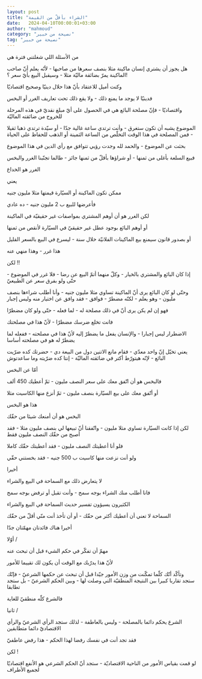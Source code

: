 ```yaml
---
layout: post
title: "الشراء بأقلّ من القيمة"
date:   2024-04-10T00:00:01+03:00
author: "mahmoud"
category: "نصيحة من خبير"
tag: "نصيحة من خبير"
---
```



من الأسئلة اللي شغلتني فترة هي

هل يجوز أن يشتري إنسان ماكينة مثلا بنصف سعرها من
صاحبها - لأنّه يعلم أنّ صاحب الماكينة يمرّ بضائقة ماليّة مثلا - وسيقبل البيع
بأيّ سعر ؟!




وكنت أميل للاعتقاد بأنّ هذا حلال دينيّا وصحيح
اقتصاديّا

فدينيّا لا يوجد ما يمنع ذلك - ولا يقع ذلك تحت تعاريف
الغرر أو البخس




واقتصاديّا - فإنّ مصلحة البائع هي في الحصول على أيّ مبلغ
نقديّ في هذه المرحلة للخروج من ضائقته الماليّة

الموضوع يشبه أن تكون ستغرق - وأنت ترتدي ساعة غالية جدّا -
أو سيّدة ترتدي ذهبا ثقيلا - فمن المصلحة في هذا الوقت التخلّص من الساعة
الثمينة أو الذهب للحفاظ على الحياة




بحثت عن الموضوع - والحمد لله وجدت رؤيي تتوافق مع رأي
الدين في هذا الموضوع




فبيع السلعة بأغلى من ثمنها - أو شراؤها بأقلّ من ثمنها
جائز - طالما تجنّبنا الغرر والبخس




الغرر هو الخداع

يعني

ممكن تكون الماكينة أو السيّارة قيمتها مثلا مليون
جنيه

فأعرضها للبيع ب 2 مليون جنيه - ده عادي




لكن الغرر هو أن أوهم المشتري بمواصفات غير حقيقيّة في
الماكينة

أو أوهم البائع بوجود عطل غير حقيقيّ في السيّارة لأنقص من
ثمنها

أو بصدور قانون سيمنع بيع الماكينات الفلانيّة خلال سنة -
ليسرع في البيع بالسعر القليل

هذا غرر - وهذا منهي عنه




لكن !!

إذا كان البائع والمشتري بالخيار - وكلّ منهما أتمّ البيع عن
رضا - فلا غرر في الموضوع - حتّى ولو بفرق سعر عن الطبيعيّ




وحتّى لو كان البائع يرى أنّ الماكينة تساوي مثلا مليون
جنيه - وأنا أطلب شراءها بنصف مليون - وهو يعلم - لكنّه مضطرّ - فوافق - فقد
وافق عن اختيار منه وليس إجبار

فهو إن لم يكن يرى أنّ في ذلك مصلحة له - لما فعله - حتّى
ولو كان مضطرّا

فانت تخلع ضرسك مضطرّا - لأنّ هذا في مصلحتك




الاضطرار ليس إجبارا - والإنسان يفعل ما يضطرّ إليه لأنّ هذا
في مصلحته - ففعله لما يضطرّ له هو في مصلحته أساسا




يعني تخيّل إنّ واحد معدّي - فقام مانع الاتنين دول من البيعة
دي - حضرتك كده ضرّيت البائع - لإنّه هيتورّط أكتر في ضائقته الماليّة - إنتا
كده ضرّيته وما ساعدتوش




أمّا عن البخس

فالبخس هو أن اتّفق معك على سعر النصف مليون - ثمّ أعطيك 450
ألف

أو أتّفق معك على بيع السيّارة بنصف مليون - ثمّ أنزع منها
الكاسيت مثلا

هذا هو البخس




البخس هو أن أمنعك شيئا من حقّك

لكن إذا كانت السيّارة تساوي مثلا مليون - واتّفقنا أنّ
تبيعها لي بنصف مليون مثلا - فقد أصبح من حقّك النصف مليون فقط

فلو أنا أعطيتك النصف مليون - فقد أعطيتك حقّك كاملا

ولو أنت نزعت منها كاسيت ب 500 جنيه - فقد بخستني
حقّي




أخيرا

لا يتعارض ذلك مع السماحة في البيع والشراء

فانا أطلب منك الشراء بوجه سمح - وأنت تقبل أو ترفض بوجه
سمح




الكثيرون يسيؤون تفسير حديث السماحة في البيع
والشراء

السماحة لا تعني أن أعطيك أكثر من حقّك - أو أن تأخذ أنت
منّي أقلّ من حقّك




أخيرا هناك فائدتان مهمّتان جدّا




أوّلا /

مهمّ أن تفكّر في حكم الشيء قبل أن تبحث عنه

لأنّ هذا يدرّبك مع الوقت أن يكون لك تقييما للأمور




وتأكّد أنّك كلّما تمكّنت من وزن الأمور جيّدا قبل أن تبحث عن
حكمها الشرعيّ - فإنّك ستجد تقاربا كبيرا بين النتيجة المنطقيّة التي وصلت
لها - وبين الحكم الشرعيّ - بل ستجد تطابقا

فالشرع كلّه منطقيّ للغاية




ثانيا /

الشرع يحكم دائما بالمصلحة - وليس بالعاطفة - لذلك ستجد
الرأي الشرعيّ والرأي الاقتصاديّ دائما متطابقين




فقد تجد أنت في نفسك رفضا لهذا الحكم - هذا رفض
عاطفيّ

لكن !

لو قمت بقياس الأمور من الناحية الاقتصاديّة - ستجد أنّ
الحكم الشرعي هو الأنفع اقتصاديّا لجميع الأطراف
